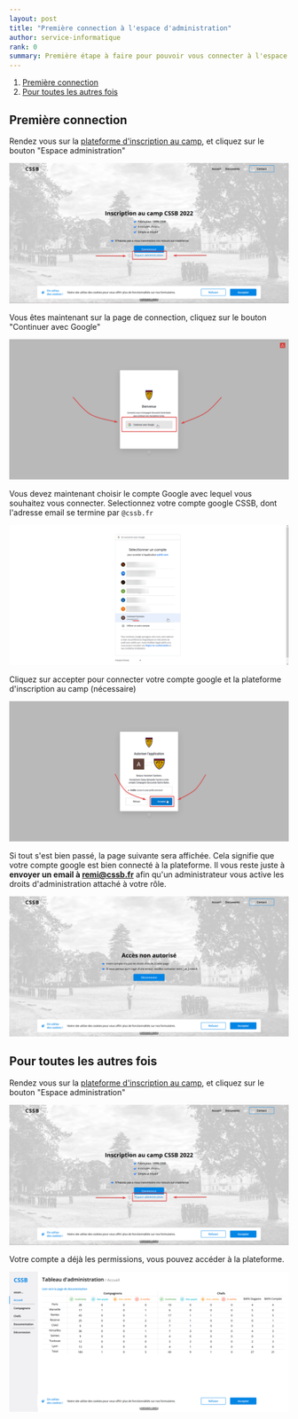 ```yaml
---
layout: post
title: "Première connection à l'espace d'administration"
author: service-informatique
rank: 0
summary: Première étape à faire pour pouvoir vous connecter à l'espace d'administration du site d'inscription
---
```


1. [Première connection](#première-connection)
2. [Pour toutes les autres fois](#pour-toutes-les-autres-fois)

## Première connection

Rendez vous sur la [plateforme d'inscription au camp](https://inscriptions-camp.cssb.fr/), et cliquez sur le bouton "Espace administration"

<img src="../../assets/admin/camp/step1.png" class="center width-90">

Vous êtes maintenant sur la page de connection, cliquez sur le bouton "Continuer avec Google"

<img src="../../assets/admin/camp/step2.png" class="center width-90">

Vous devez maintenant choisir le compte Google avec lequel vous souhaitez vous connecter. Selectionnez votre compte google CSSB, dont l'adresse email se termine par `@cssb.fr`

<img src="../../assets/admin/camp/step3.png" class="center width-90">

Cliquez sur accepter pour connecter votre compte google et la plateforme d'inscription au camp (nécessaire)

<img src="../../assets/admin/camp/step4.png" class="center width-90">

Si tout s'est bien passé, la page suivante sera affichée. Cela signifie que votre compte google est bien connecté à la plateforme. Il vous reste juste à **envoyer un email à remi@cssb.fr** afin qu'un administrateur vous active les droits d'administration attaché à votre rôle.

<img src="../../assets/admin/camp/step5.png" class="center width-90">

## Pour toutes les autres fois
Rendez vous sur la [plateforme d'inscription au camp](https://inscriptions-camp.cssb.fr/), et cliquez sur le bouton "Espace administration"

<img src="../../assets/admin/camp/step6.png" class="center width-90">

Votre compte a déjà les permissions, vous pouvez accéder à la plateforme.

<img src="../../assets/admin/camp/step7.png" class="center width-90">
